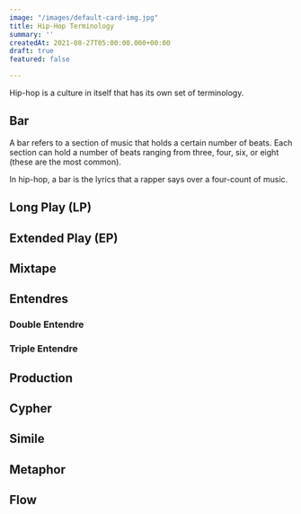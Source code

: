 ```yaml
---
image: "/images/default-card-img.jpg"
title: Hip-Hop Terminology
summary: ''
createdAt: 2021-08-27T05:00:00.000+00:00
draft: true
featured: false

---
```

Hip-hop is a culture in itself that has its own set of terminology.

## Bar

A bar refers to a section of music that holds a certain number of beats. Each section can hold a number of beats ranging from three, four, six, or eight (these are the most common). 

In hip-hop, a bar is the lyrics that a rapper says over a four-count of music.

<video-embed link="https://www.youtube.com/embed/KeYgudKGuUQ"></video-embed>

## Long Play (LP)

## Extended Play (EP)

## Mixtape

## Entendres

### Double Entendre

### Triple Entendre

## Production

## Cypher

## Simile

## Metaphor

## Flow